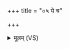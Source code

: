 +++
title = "०५ ये च"

+++
<details><summary>मूलम् (VS)</summary>

ये च॑ दे॒वा अय॑ज॒न्ताथो॒ ये च॑ पराद॒दिः। सूर्यो॒ दिव॑मिव ग॒त्वाय॑ म॒घवा॑ नो॒ वि र॑प्शते ॥
</details>